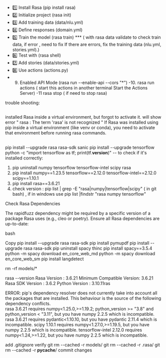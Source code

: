 - 1️⃣ Install Rasa (pip install rasa)
- 2️⃣ Initialize project (rasa init)
- 3️⃣ Add training data (data/nlu.yml)
- 4️⃣ Define responses (domain.yml)
- 5️⃣ Train the model (rasa train) ***    ( with rasa data validate to check train data, if error , need to fix If there are errors, fix the training data (nlu.yml, stories.yml).)
- 6️⃣ Test with (rasa shell)
- 7️⃣ Add stories (data/stories.yml)
- 8️⃣ Use actions (actions.py)
- 9. Enabled API Mode (rasa run --enable-api --cors "*")
-10. rasa run actions  ( start this actions in another terminal Start the Actions Server)
-11  rasa stop  ( if need to stop rasa)

trouble shooting:
##
installed Rasa inside a virtual environment, but forgot to activate it. will show error " rasa : The term 'rasa' is not recognized "
If Rasa was installed using pip inside a virtual environment (like venv or conda), you need to activate that environment before running rasa commands.
##
pip install --upgrade rasa rasa-sdk sanic
pip install --upgrade tensorflow
python -c "import tensorflow as tf; print(tf.__version__)"  -- to check if it's installed correctly:

1. pip uninstall numpy tensorflow tensorflow-intel scipy rasa
2. pip install numpy==1.23.5 tensorflow==2.12.0 tensorflow-intel==2.12.0 scipy==1.10.1
3. pip install rasa==3.6.21
4. check version : pip list | grep -E "rasa|numpy|tensorflow|scipy"  ( in git bash) , if in windows use pip list |findstr "rasa numpy tensorflow"

Check Rasa Dependencies

The rapidfuzz dependency might be required by a specific version of a package Rasa uses (e.g., cleo or poetry). Ensure all Rasa dependencies are up-to-date:

bash

Copy
pip install --upgrade rasa rasa-sdk
pip install pymupdf
pip install --upgrade rasa rasa-sdk
pip uninstall spacy thinc
pip install spacy==3.5.4
python -m spacy download en_core_web_md
python -m spacy download en_core_web_sm
pip install langdetect



rm -rf models/*

rasa --version
Rasa Version      :         3.6.21
Minimum Compatible Version: 3.6.21
Rasa SDK Version  :         3.6.2
Python Version    :         3.10.11ras

ERROR: pip's dependency resolver does not currently take into account all the packages that are installed. This behaviour is the source of the following dependency conflicts.                                                    
rasa 3.6.21 requires numpy<1.25.0,>=1.19.2; python_version >= "3.8" and python_version < "3.11", but you have numpy 2.2.5 which is incompatible.
rasa 3.6.21 requires pydantic<1.10.10, but you have pydantic 2.11.4 which is incompatible.
scipy 1.10.1 requires numpy<1.27.0,>=1.19.5, but you have numpy 2.2.5 which is incompatible.
tensorflow-intel 2.12.0 requires numpy<1.24,>=1.22, but you have numpy 2.2.5 which is incompatible.



add .gitignore
verify 
git rm --cached -r models/
git rm --cached -r .rasa/
git rm --cached -r __pycache__/
commit changes
